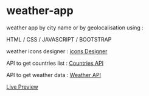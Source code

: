 # weather-app

<p>weather app by city name or by geolocalisation using :</p>
<p>HTML / CSS / JAVASCRIPT / BOOTSTRAP</p>
<p> weather icons designer : <a href="https://bas.dev/">icons Designer</a></p>
<p> API to get countries list : <a href="https://restcountries.com/v3.1/all">Countries API</a></p>
<p>API to get weather data : <a href="https://https://openweathermap.org/">Weather API</a></p>
<a href="https://elhoussnimed.github.io/weather-app/">Live Preview</a>
